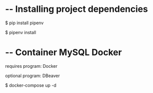 # -- Installing project dependencies

$ pip install pipenv

$ pipenv install

# -- Container MySQL Docker

requires program: Docker

optional program: DBeaver

$ docker-compose up -d
